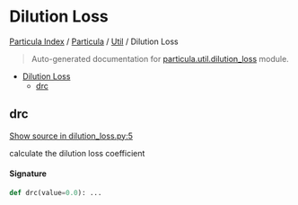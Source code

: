 # Dilution Loss

[Particula Index](../../README.md#particula-index) / [Particula](../index.md#particula) / [Util](./index.md#util) / Dilution Loss

> Auto-generated documentation for [particula.util.dilution_loss](../../../particula/util/dilution_loss.py) module.

- [Dilution Loss](#dilution-loss)
  - [drc](#drc)

## drc

[Show source in dilution_loss.py:5](../../../particula/util/dilution_loss.py#L5)

calculate the dilution loss coefficient

#### Signature

```python
def drc(value=0.0): ...
```